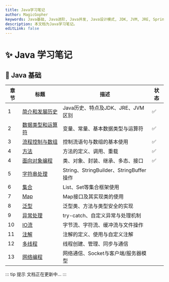 ```yaml
---
title: Java学习笔记
author: MagicGopher
keywords: Java基础, Java进阶, Java并发, Java设计模式, JDK, JVM, JRE, Spring, SpringMVC, Mybatis, 微服务, Spring Boot, Spring Cloud, Vert.x, Quarkus, JeecgBoot, JHipster, 消息队列, 缓存, 分布式, RocketMQ, Kafka, RabbitMQ, MongoDB, Redis, Elasticsearch
description: 本文档为Java学习笔记。
editLink: false
---
```


# ✨ Java 学习笔记

## 🎯 Java 基础

| 章节 | 标题 | 描述 | 状态 |
| --- | --- | --- | --- |
| 1 | [简介和发展历史](./01-Java基础/01-简介和发展历史.md) | Java历史、特点及JDK、JRE、JVM区别 | ✅ |
| 2 | [数据类型和运算符](./01-Java基础/02-数据类型和运算符.md) | 变量、常量、基本数据类型与运算符 | ✅ |
| 3 | [流程控制与数组](./01-Java基础/03-流程控制与数组.md) | 控制流语句与数组的基本使用 | ✅ |
| 4 | [方法](./01-Java基础/04-方法.md) | 方法的定义、调用、重载 | ✅ |
| 4 | [面向对象编程](./01-Java基础/05-面向对象编程.md) | 类、对象、封装、继承、多态、接口 | ✅ |
| 5 | [字符串处理]() | String、StringBuilder、StringBuffer操作 |  |
| 6 | [集合]() | List、Set等集合框架使用 |  |
| 7 | [Map]() | Map接口及其实现类的使用 |  |
| 8 | [泛型]() | 泛型类、方法与类型安全的实现 |  |
| 9 | [异常处理]() | try-catch、自定义异常与处理机制 |  |
| 10 | [IO流]() | 字节流、字符流、缓冲流与文件操作 |  |
| 11 | [注解]() | 注解的定义、使用与自定义注解 |  |
| 12 | [多线程]() | 线程创建、管理、同步与通信 |  |
| 13 | [网络编程]() | 网络通信、Socket与客户端/服务器模型 |  |

::: tip 提示
文档正在更新中...
:::